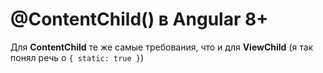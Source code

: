 # @ContentChild() в Angular 8+

Для **ContentChild** те же самые требования, что и для **ViewChild** (я так понял речь о `{ static: true }`)
